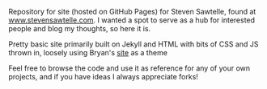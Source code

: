Repository for site (hosted on GitHub Pages) for Steven Sawtelle, found at www.stevensawtelle.com. I wanted a spot to serve as a hub for interested people and blog my thoughts, so here it is.

Pretty basic site primarily built on Jekyll and HTML with bits of CSS and JS thrown in, loosely using Bryan's [site](https://github.com/bryanpanesa/bryanpanesa.github.io) as a theme

Feel free to browse the code and use it as reference for any of your own projects, and if you have ideas I always appreciate forks!
